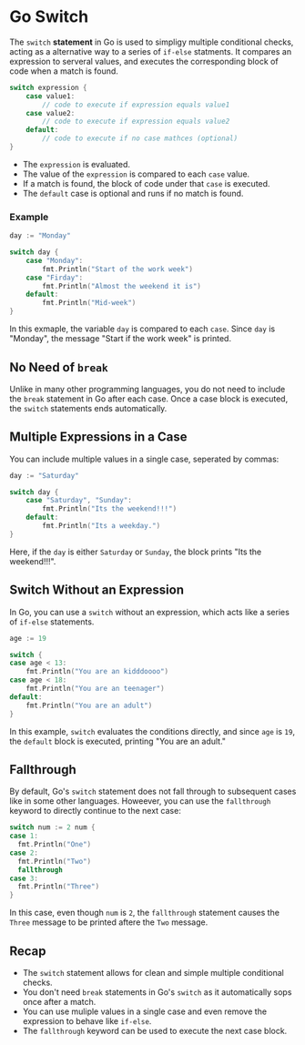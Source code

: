 # Go Switch

The `switch` **statement** in Go is used to simpligy multiple conditional checks, acting as a alternative way to a series of `if-else` statments. It compares an expression to serveral values, and executes the corresponding block of code when a match is found.

```go
switch expression {
    case value1:
        // code to execute if expression equals value1
    case value2:
        // code to execute if expression equals value2
    default:
        // code to execute if no case mathces (optional)
}
```
- The `expression` is evaluated.
- The value of the `expression` is compared to each `case` value.
- If a match is found, the block of code under that `case` is executed.
- The `default` case is optional and runs if no match is found.

### Example

```go
day := "Monday"

switch day {
    case "Monday":
        fmt.Println("Start of the work week")
    case "Firday":
        fmt.Println("Almost the weekend it is")
    default:
        fmt.Println("Mid-week")
}
```
In this exmaple, the variable `day` is compared to each `case`. Since `day` is "Monday", the message "Start if the work week" is printed.

## No Need of `break`

Unlike in many other programming languages, you do not need to include the `break` statement in Go after each case. Once a case block is executed, the `switch` statements ends automatically.

## Multiple Expressions in a Case

You can include multiple values in a single case, seperated by commas:

```go
day := "Saturday"

switch day {
    case "Saturday", "Sunday":
        fmt.Println("Its the weekend!!!")
    default:
        fmt.Println("Its a weekday.")
}
```
Here, if the `day` is either `Saturday` or `Sunday`, the block prints "Its the weekend!!!".

## Switch Without an Expression

In Go, you can use a `switch` without an expression, which acts like a series of `if-else` statements.

```go
age := 19

switch {
case age < 13:
    fmt.Println("You are an kidddoooo")
case age < 18:
    fmt.Println("You are an teenager")
default:
    fmt.Println("You are an adult")
}
```
In this example, `switch` evaluates the conditions directly, and since `age` is `19`, the `default` block is executed, printing "You are an adult."

## Fallthrough

By default, Go's `switch` statement does not fall through to subsequent cases like in some other languages. Howeever, you can use the `fallthrough` keyword to directly continue to the next case:

```go
switch num := 2 num {
case 1:
  fmt.Println("One")
case 2:
  fmt.Println("Two")
  fallthrough
case 3:
  fmt.Println("Three")
}
```
In this case, even though `num` is `2`, the `fallthrough` statement causes the `Three` message to be printed aftere the `Two` message.

## Recap

- The `switch` statement allows for clean and simple multiple conditional checks.
- You don't need `break` statements in Go's `switch` as it automatically sops once after a match.
- You can use muliple values in a single case and even remove the expression to behave like `if-else`.
- The `fallthrough` keyword can be used to execute the next case block.
